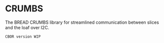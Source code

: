 # CRUMBS
The BREAD CRUMBS library for streamlined communication between slices and the loaf over I2C.

`CBOR version WIP`